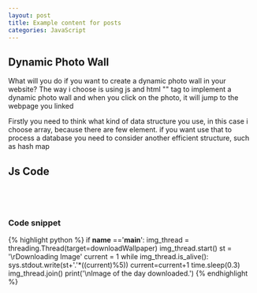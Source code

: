 ```yaml
---
layout: post
title: Example content for posts  
categories: JavaScript
---
```

<h2>Dynamic Photo Wall</h2>

<p>What will you do if you want to create a dynamic photo wall in your website?
The way i choose is using js and html "<A>" tag to implement a dynamic photo wall and when you click on the photo, it will jump to the webpage you linked</p>

<p>Firstly you need to think what kind of data structure you use, in this case i choose array, because there are few element. if you want use that to process a database you need to consider another efficient structure, such as hash map</p>
<h2>Js Code</h2>

<pre><code><script type="text/javascript">
		var photos = ['img/1.png','img/2.png','img/3.png'];
	var count = 0; //count the num of picture
	var flag; //return the action id
	function callback() //this method is main method to change the picture
	{ 
 		document.getElementById("photo").src = photos[count];
 		count++;
 	if (count == photos.length)
  		count = 0; 
	} 
 
	function change() //start
	{
 		flag = setInterval(callback,2000); 
	}
 
	function off() //if your mouse stay on the current picture it will stop
	{
 		clearInterval(flag);
	}
 
	function on() //when you move your mouse, keep changing the picture
	{
 		flag = setInterval(callback,2000); 
	}
 
	function leftMove() //move to left picture
	{
	 	document.getElementById("photo").src = photos[count];
 		count++;
 		if (count == photos.length)
  			count = 0;
	}
 
	function rightMove() //move to right picture
	{
 	count--;
 	document.getElementById("photo").src = photos[count];
 	if (count <= 0)
  		count = photos.length - 1;
	}
	</script>
</code></pre>


### Code snippet

{% highlight python %}
if __name__ =='__main__':
    img_thread = threading.Thread(target=downloadWallpaper)
    img_thread.start()
    st = '\rDownloading Image'
    current = 1
    while img_thread.is_alive():
        sys.stdout.write(st+'.'*((current)%5))
        current=current+1
        time.sleep(0.3)
    img_thread.join()
    print('\nImage of the day downloaded.')
{% endhighlight %}
